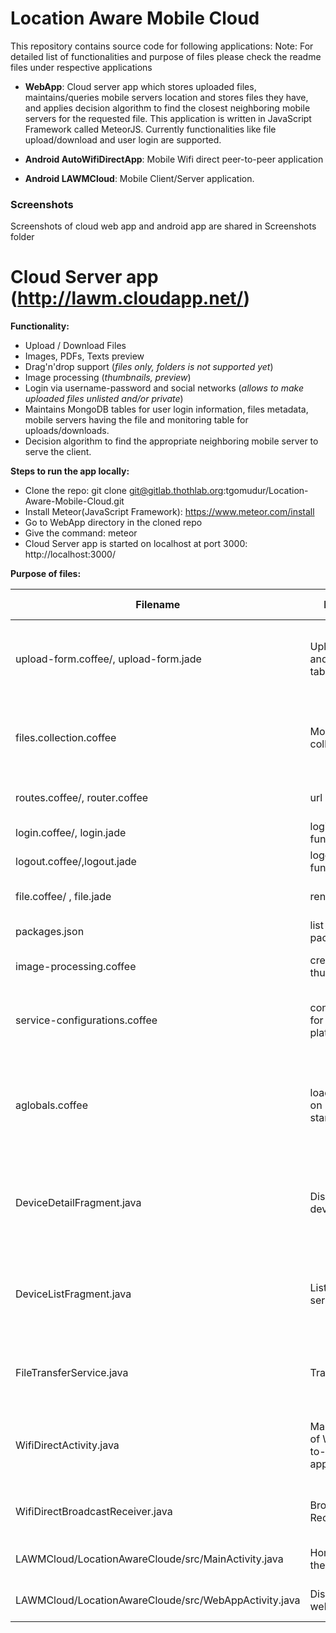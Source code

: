 # Location Aware Mobile Cloud

This repository contains source code for following applications:
Note: For detailed list of functionalities and purpose of files please check the readme files under respective applications

*  **WebApp**: Cloud server app which stores uploaded files, maintains/queries mobile servers location and stores files they have,
and applies decision algorithm to find the closest neighboring mobile servers for the requested file.
This application is written in JavaScript Framework called MeteorJS. Currently functionalities like
file upload/download and user login are supported. 

* **Android AutoWifiDirectApp**: Mobile Wifi direct peer-to-peer application
* **Android LAWMCloud**: Mobile Client/Server application.


### Screenshots
Screenshots of cloud web app and android app are shared in Screenshots folder



Cloud Server app (http://lawm.cloudapp.net/)
================

__Functionality:__
 - Upload / Download Files
 - Images, PDFs, Texts preview
 - Drag'n'drop support (*files only, folders is not supported yet*)
 - Image processing (*thumbnails, preview*)
 - Login via username-password and social networks (*allows to make uploaded files unlisted and/or private*)
 - Maintains MongoDB tables for user login information, files metadata, mobile servers having the file and monitoring table
 for uploads/downloads.
 - Decision algorithm to find the appropriate neighboring mobile server to serve the client.

__Steps to run the app locally:__
 - Clone the repo: git clone git@gitlab.thothlab.org:tgomudur/Location-Aware-Mobile-Cloud.git
 - Install Meteor(JavaScript Framework): https://www.meteor.com/install
 - Go to WebApp directory in the cloned repo
 - Give the command: meteor
 - Cloud Server app is started on localhost at port 3000: http://localhost:3000/

__Purpose of files:__

|Filename |                           Purpose  |            New/ Modified   |  Comments|
|---|---|---|---|
|upload-form.coffee/, upload-form.jade     |          Uploads files and modifies tables    |       Modified    |  file upload and modify UserLocation, FileUserTable and MonitorTable   tables|
|files.collection.coffee    |         MongoDB collections   |  Modified    |  define collections and intercept download, Decision algorithm.|
|routes.coffee/, router.coffee   |                  url routing     |        New    |       performs url routing using FlowRouter|
|login.coffee/, login.jade   |                   login functionality   |  Modified   |   performs login with validation|
|logout.coffee/,logout.jade   |                  logout functionality |   Modified     | logs out current user|
|file.coffee/ , file.jade       |                renders file |        Modified  |    file rendering and shows metadata|
|packages.json    |                   list of meteor   packages  |      New        |   meteor packages used|
|image-processing.coffee |            creates thumbnails  |    Modified  |    creates thumbnails of uploaded files|
|service-configurations.coffee       |       configurations for multiple platform login |    Modified    |  provide configurations for login via GitHub, Meteor, etc|
|aglobals.coffee  |                   load globals  on meteor startup  |        Modified  |    load all global configurations and configurations on variables when meteor starts and app is started |
|DeviceDetailFragment.java    |       Displaying device details  |  Modified     | Fragment to display details such as the device name and address along with option to connect to it
|DeviceListFragment.java	  |          Lists available servers	    |    Modified    |  Fragment to display as a list the available devices which could be connected to if required|
|FileTransferService.java     |       Transfer files      |    Modified    |  Performs file transfer using Android’s Wifi  peer-to-peer(P2P)|
|WifiDirectActivity.java  |           Main Activity of  Wifi peer-to-peer  application  |      Modified  |    Provides application view and performs connect and disconnect functions|
|WifiDirectBroadcastReceiver.java  |  Broadcast Receiver     | Modified    |   Used to receive intents broadcast by the Android system|
|LAWMCloud/LocationAwareCloude/src/MainActivity.java | Home Page of the App | New | Redirects user to upload/download code| |LAWMCloud/LocationAwareCloude/src/MonitorActivity.java | Display stats | Modified | Helps user see his upload and download stats|
|LAWMCloud/LocationAwareCloude/src/WebAppActivity.java | Display webapp | New | Loads WeApp in a webview container
